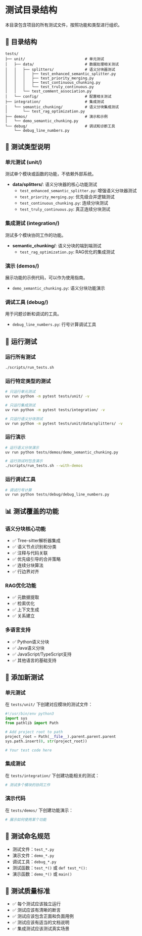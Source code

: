# 测试目录结构

本目录包含项目的所有测试文件，按照功能和类型进行组织。

## 📁 目录结构

```
tests/
├── unit/                           # 单元测试
│   ├── data/                       # 数据处理相关测试
│   │   ├── splitters/              # 语义分块器测试
│   │   │   ├── test_enhanced_semantic_splitter.py
│   │   │   ├── test_priority_merging.py
│   │   │   ├── test_continuous_chunking.py
│   │   │   └── test_truly_continuous.py
│   │   └── test_comment_association.py
│   └── config/                     # 配置相关测试
├── integration/                    # 集成测试
│   └── semantic_chunking/          # 语义分块集成测试
│       └── test_rag_optimization.py
├── demos/                          # 演示和示例
│   └── demo_semantic_chunking.py
└── debug/                          # 调试和诊断工具
    └── debug_line_numbers.py
```

## 🧪 测试类型说明

### 单元测试 (unit/)
测试单个模块或函数的功能，不依赖外部系统。

- **data/splitters/**: 语义分块器的核心功能测试
  - `test_enhanced_semantic_splitter.py`: 增强语义分块器测试
  - `test_priority_merging.py`: 优先级合并逻辑测试
  - `test_continuous_chunking.py`: 连续分块测试
  - `test_truly_continuous.py`: 真正连续分块测试

### 集成测试 (integration/)
测试多个模块协同工作的功能。

- **semantic_chunking/**: 语义分块的端到端测试
  - `test_rag_optimization.py`: RAG优化的集成测试

### 演示 (demos/)
展示功能的示例代码，可以作为使用指南。

- `demo_semantic_chunking.py`: 语义分块功能演示

### 调试工具 (debug/)
用于问题诊断和调试的工具。

- `debug_line_numbers.py`: 行号计算调试工具

## 🚀 运行测试

### 运行所有测试
```bash
./scripts/run_tests.sh
```

### 运行特定类型的测试
```bash
# 只运行单元测试
uv run python -m pytest tests/unit/ -v

# 只运行集成测试
uv run python -m pytest tests/integration/ -v

# 只运行语义分块测试
uv run python -m pytest tests/unit/data/splitters/ -v
```

### 运行演示
```bash
# 运行语义分块演示
uv run python tests/demos/demo_semantic_chunking.py

# 运行测试时包含演示
./scripts/run_tests.sh --with-demos
```

### 运行调试工具
```bash
# 调试行号计算
uv run python tests/debug/debug_line_numbers.py
```

## 📊 测试覆盖的功能

### 语义分块核心功能
- ✅ Tree-sitter解析器集成
- ✅ 语义节点识别和分类
- ✅ 注释与代码关联
- ✅ 优先级引导的合并策略
- ✅ 连续分块算法
- ✅ 行边界对齐

### RAG优化功能
- ✅ 元数据提取
- ✅ 检索优化
- ✅ 上下文生成
- ✅ 关系建立

### 多语言支持
- ✅ Python语义分块
- ✅ Java语义分块
- ✅ JavaScript/TypeScript支持
- ✅ 其他语言的基础支持

## 🔧 添加新测试

### 单元测试
在 `tests/unit/` 下创建对应模块的测试文件：
```python
#!/usr/bin/env python3
import sys
from pathlib import Path

# Add project root to path
project_root = Path(__file__).parent.parent.parent
sys.path.insert(0, str(project_root))

# Your test code here
```

### 集成测试
在 `tests/integration/` 下创建功能相关的测试：
```python
# 测试多个模块的协同工作
```

### 演示代码
在 `tests/demos/` 下创建功能演示：
```python
# 展示如何使用某个功能
```

## 📝 测试命名规范

- 测试文件：`test_*.py`
- 演示文件：`demo_*.py`
- 调试工具：`debug_*.py`
- 测试函数：`test_*()` 或 `def test_*():`
- 演示函数：`demo_*()` 或 `main()`

## 🎯 测试质量标准

- ✅ 每个测试应该独立运行
- ✅ 测试应该有清晰的断言
- ✅ 测试应该包含正面和负面用例
- ✅ 测试应该有适当的文档说明
- ✅ 集成测试应该测试真实场景
